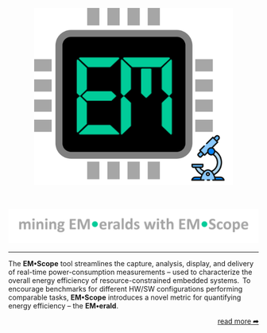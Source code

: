 <p align="center">
    <img src="docs/images/logo.png" alt="EM•Scope Logo" width="400">
</p>
<br>
<p align="center">
    <img src="docs/images/tagline.png" alt="EM•Scope TagLine" width="750">
</p>

-----

The **EM&bull;Scope** tool streamlines the capture, analysis, display, and delivery of real-time power-consumption measurements &ndash; used to characterize the overall energy efficiency of resource-constrained embedded systems.&thinsp; To encourage benchmarks for different HW/SW configurations performing comparable tasks, **EM&bull;Scope** introduces a novel metric for quantifying energy efficiency &ndash; the **EM&bull;erald**.
 
<p align="right">
  <a href="https://github.com/em-foundation/emscope/blob/docs/docs/README-npm.md">read more<b>&nbsp;&#x27a6;</b></a>
</p>
